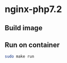 nginx-php7.2
==========
Build image
-----------

Run on container
-------------
```bash
sudo make run
```